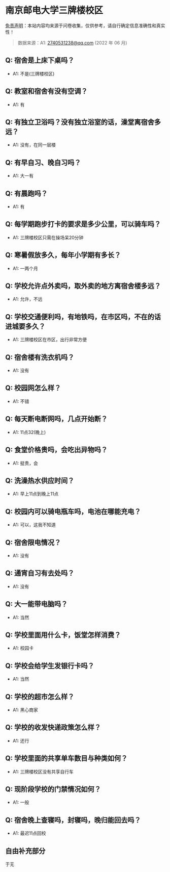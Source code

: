 # 南京邮电大学三牌楼校区

[免责声明](https://colleges.chat/#_3)：本站内容均来源于问卷收集，仅供参考，请自行确定信息准确性和真实性！

> 数据来源：A1: 2740531238@qq.com (2022 年 06 月)

## Q: 宿舍是上床下桌吗？

- A1: 不是(三牌楼校区)

## Q: 教室和宿舍有没有空调？

- A1: 有

## Q: 有独立卫浴吗？没有独立浴室的话，澡堂离宿舍多远？

- A1: 没有，在同一层楼

## Q: 有早自习、晚自习吗？

- A1: 大一有

## Q: 有晨跑吗？

- A1: 有

## Q: 每学期跑步打卡的要求是多少公里，可以骑车吗？

- A1: 三牌楼校区只需在操场呆20分钟

## Q: 寒暑假放多久，每年小学期有多长？

- A1: 一两个月

## Q: 学校允许点外卖吗，取外卖的地方离宿舍楼多远？

- A1: 允许，不远

## Q: 学校交通便利吗，有地铁吗，在市区吗，不在的话进城要多久？

- A1: 三牌楼校区在市区，出行非常方便

## Q: 宿舍楼有洗衣机吗？

- A1: 没有

## Q: 校园网怎么样？

- A1: 不错

## Q: 每天断电断网吗，几点开始断？

- A1: 11点32(晚上)

## Q: 食堂价格贵吗，会吃出异物吗？

- A1: 挺贵，会

## Q: 洗澡热水供应时间？

- A1: 早上11点到晚上11点

## Q: 校园内可以骑电瓶车吗，电池在哪能充电？

- A1: 可以，这我不知道

## Q: 宿舍限电情况？

- A1: 没有

## Q: 通宵自习有去处吗？

- A1: 没有

## Q: 大一能带电脑吗？

- A1: 当然

## Q: 学校里面用什么卡，饭堂怎样消费？

- A1: 校园卡

## Q: 学校会给学生发银行卡吗？

- A1: 当然

## Q: 学校的超市怎么样？

- A1: 黑心商家

## Q: 学校的收发快递政策怎么样？

- A1: 还行

## Q: 学校里面的共享单车数目与种类如何？

- A1: 三牌楼校区没有共享自行车

## Q: 现阶段学校的门禁情况如何？

- A1: 一般

## Q: 宿舍晚上查寝吗，封寝吗，晚归能回去吗？

- A1: 最迟11点回校

## 自由补充部分

于无